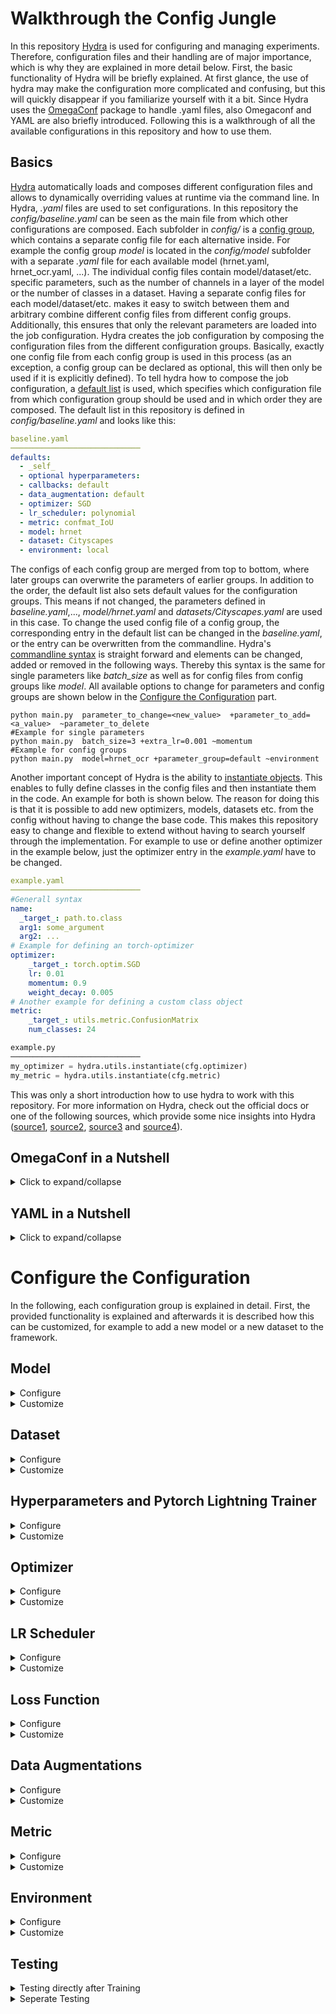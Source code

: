 # Walkthrough the Config Jungle

In this repository [Hydra](https://hydra.cc/) is used for configuring and managing experiments.
Therefore, configuration files and their handling are of major importance, which is why they are explained in more detail below.
First, the basic functionality of Hydra will be briefly explained. 
At first glance, the use of hydra may make the configuration more complicated and confusing, but this will quickly disappear if you familiarize yourself with it a bit.
Since Hydra uses the [OmegaConf](https://omegaconf.readthedocs.io/en/2.1_branch/) package to handle .yaml files, also Omegaconf and YAML are also briefly introduced.
Following this is a walkthrough of all the available configurations in this repository and how to use them.

## Basics

[Hydra](https://hydra.cc/) automatically loads and composes different configuration files and allows to dynamically overriding values at runtime via the command line.
In Hydra, *.yaml* files are used to set configurations. 
In this repository the *config/baseline.yaml* can be seen as the main file from which other configurations are composed.
Each subfolder in *config/* is a [config group](https://hydra.cc/docs/tutorials/basic/your_first_app/config_groups/), which contains a separate config file for each alternative inside.
For example the config group *model* is located in the *config/model* subfolder with a separate *.yaml* file for each available model (hrnet.yaml, hrnet_ocr.yaml, ...).
The individual config files contain model/dataset/etc. specific parameters, such as the number of channels in a layer of the model or the number of classes in a dataset.
Having a separate config files for each model/dataset/etc. makes it easy to switch between them and arbitrary combine different config files from different config groups.
Additionally, this ensures that only the relevant parameters are loaded into the job configuration.
Hydra creates the job configuration by composing the configuration files from the different configuration groups.
Basically, exactly one config file from each config group is used in this process 
(as an exception, a config group can be declared as optional, this will then only be used if it is explicitly defined).
To tell hydra how to compose the job configuration, a [default list](https://hydra.cc/docs/tutorials/basic/your_first_app/defaults/) is used, which specifies which configuration file from which configuration group should be used and in which order they are composed.
The default list in this repository is defined in *config/baseline.yaml* and looks like this:
````yaml
baseline.yaml
─────────────────────────────
defaults:
  - _self_
  - optional hyperparameters:
  - callbacks: default
  - data_augmentation: default
  - optimizer: SGD
  - lr_scheduler: polynomial
  - metric: confmat_IoU
  - model: hrnet
  - dataset: Cityscapes
  - environment: local
````
The configs of each config group are merged from top to bottom, where later groups can overwrite the parameters of earlier groups.
In addition to the order, the default list also sets default values for the configuration groups.
This means if not changed, the parameters defined in *baseline.yaml*,..., *model/hrnet.yaml* and *datasets/Cityscapes.yaml* are used in this case.
To change the used config file of a config group, the corresponding entry in the default list can be changed in the *baseline.yaml*, or the entry can be overwritten from the commandline.
Hydra's [commandline syntax](https://hydra.cc/docs/advanced/override_grammar/basic/#working-with-your-shell) is straight forward and elements can be changed, added or removed in the following ways.
Thereby this syntax is the same for single parameters like *batch_size* as well as for config files from config groups like *model*.
All available options to change for parameters and config groups are shown below in the [Configure the Configuration](#configure-the-configuration) part.
````shell
python main.py  parameter_to_change=<new_value>  +parameter_to_add=<a_value>  ~parameter_to_delete
#Example for single parameters
python main.py  batch_size=3 +extra_lr=0.001 ~momentum
#Example for config groups
python main.py  model=hrnet_ocr +parameter_group=default ~environment   
````
Another important concept of Hydra is the ability to [instantiate objects](https://hydra.cc/docs/advanced/instantiate_objects/overview/).
This enables to fully define classes in the config files and then instantiate them in the code.
An example for both is shown below.
The reason for doing this is that it is possible to add new optimizers, models, datasets etc. from the config without having to change the base code.
This makes this repository easy to change and flexible to extend without having to search yourself through the implementation.
For example to use or define another optimizer in the example below, just the optimizer entry in the *example.yaml* have to be changed.
````yaml
example.yaml
─────────────────────────────
#Generall syntax
name:
  _target_: path.to.class
  arg1: some_argument
  arg2: ...
# Example for defining an torch-optimizer
optimizer:
    _target_: torch.optim.SGD
    lr: 0.01
    momentum: 0.9
    weight_decay: 0.005
# Another example for defining a custom class object
metric:
    _target_: utils.metric.ConfusionMatrix
    num_classes: 24
````

````py
example.py
─────────────────────────────
my_optimizer = hydra.utils.instantiate(cfg.optimizer)
my_metric = hydra.utils.instantiate(cfg.metric)
````

This was only a short introduction how to use hydra to work with this repository.
For more information on Hydra, check out the official docs or one of the following sources, which provide some nice insights into Hydra
([source1](https://github.com/lkhphuc/lightning-hydra-template),
[source2](https://www.sscardapane.it/tutorials/hydra-tutorial/),
[source3](https://towardsdatascience.com/complete-tutorial-on-how-to-use-hydra-in-machine-learning-projects-1c00efcc5b9b) and 
[source4](https://github.com/ashleve/lightning-hydra-template)).

## OmegaConf in a Nutshell

<details><summary>Click to expand/collapse</summary>
<p>

Hydra uses the package [OmegaConf](https://omegaconf.readthedocs.io/en/2.1_branch/) to handle *.yaml* files.
OnegaConf gives a lot of possibilities to work with *.yaml* files, but since hydra manages this for you in the background you do not need much of it for a basic use.
If you need further functionality, for example if you manually want to load or save files look 
at the official [OmegaConf docs](https://omegaconf.readthedocs.io/en/2.1_branch/).
The [**Access and Manipulation**](https://omegaconf.readthedocs.io/en/latest/usage.html#access-and-manipulation) of the cfg in python is straight forward:
````yaml
example.yaml
─────────────────────────────
Parameters:
  lr: 0.01
  epochs: 100
  whatever: 
  - 42
  - ...
````
````python3
main.py
─────────────────────────────
from omegaconf import OmegaConf
...
#For the example load the cfg manually, which is normally done automatically by hydra
cfg = OmegaConf.load("example.yaml") 

#Access over object and dictionary style
lr = cfg.Parameters.lr
lr = cfg["Parameters"]["lr"]

#Manipulation in the same way
cfg.Parameters.epochs = 300
cfg["Parameters"]["epochs"] = 300

#The same goes for accessing lists
x = cfg.Parameters.whatever[0]
````
[**Variable interpolation**](https://omegaconf.readthedocs.io/en/latest/usage.html#variable-interpolation) is another important concept of Hydra and Omegaconf.
When defining config files the situation will occur that variables from other config files are needed.
For example for defining the last layer of a model, the number of classes, which is defined in the specific dataset configs, may be needed.
Therefore, variable interpolation is used, which can be seen as a link to a position in the config, that resolved at runtime.
Therefore, the variable is resolved from the dataset which used the current job and no conflicts occur between different dataset configs and the model config.
Variable interpolation is done with the following syntax:``${path.to.another.node.in.the.config}``.
and in that case the value will be the value of that node.
````yaml
dataset/a_dataset.yaml
─────────────────────────────
#@package _global_
...
dataset:
  num_classes: 24
````
````yaml
model/a_model.yaml
─────────────────────────────
#@package _global_
...
num_output_classes: ${dataset.number_classes}      #num_output_classes will have the value 24 at runtime
````
</p>
</details>

## YAML in a Nutshell

<details><summary>Click to expand/collapse</summary>
<p>

This is only a short introduction to YAML and only shows its basic syntax. This should be enough for defining you own yaml files but if you need more information they can be found [here](https://docs.ansible.com/ansible/latest/reference_appendices/YAMLSyntax.html) for example.

Some  **Basic Assignments** are shown here:
````yaml
example.yaml
─────────────────────────────
#Comments in yaml
number: 10                   # Simple value, works for int and float.
string: Text|"Text"          # Strings, Quotation marks are not necessarily required.
empty: None| |Empty|Null
explicit_Type: !!float 1     # Explicitly defined type. works as well for other types like str etc.
missing_vale: ???            # Missing required value. The  has to be given e.g. from the commandline.
optional opt_value:          # Optional Value. Can be empty or ???, and will only be considered if it has a value.
value2: ${number}            # Value interpolation (takes the value of attribute number, in this case 10). $ indicates reference and {} is required.
value3: "myvalue ${number}"  # String interpolation, same as value interpolation just with string output.
booleans: on|off|yes|no|true|false|True|False|TRUE|FALSE    #multiple possibilities to define boolean values.
````
**List** are defined in the following way:
````yaml
alist:
- elem1                      # Elements need to be on the same indentation level
- elem2                      # There needs to be a space between dash and element
- ...
samelist: [elem1, elem2, ...]               # The same list can also be defined with this syntax
````
**Dictionaries** are defined in the following way:
````yaml
adict:
  key1: val1                    # Keys must be indented
  key2: val2                    # There has to be a space between colon and value
  ...                           # Each key may occur at most once
samedict: {key1: val1, key2: val2, ...}     # The same dict can also be defined with this syntax
````
For more complex files you will end up with lists of dictionaries and dictionaries of list and mixtures of both. But basically that's it!

</p>
</details>

# Configure the Configuration

In the following, each configuration group is explained in detail.
First, the provided functionality is explained and afterwards it is described how this can be customized, for example to add a new model or a new dataset to the framework.

## Model

<details><summary>Configure</summary>
<p>

Currently, the following models are supported, and they can be selected as shown below. By default hrnet is used.
- **hrnet**: [High-Resolution Network (HRNet)](https://arxiv.org/pdf/1904.04514.pdf). Segmentation model with a single output.
- **hrnet_ocr**: [Object-Contextual Representations (OCR)](https://arxiv.org/pdf/1909.11065.pdf). 
A HRNet backbone with an OCR head. 
The model has two outputs, a primary and an auxiliary one.
- **hrnet_ocr_aspp**: Additionally including an ASPP module into the ORC model. Again the model has two outputs.
- **hrnet_ocr_ms**: [Hierarchical Multiscale Attention Network](https://arxiv.org/pdf/2005.10821.pdf). Extends ORC with multiscale and attention. 
The model has 4 outputs: primary, auxiliary, high_scale_prediction, low_scale_prediction
  - ``MODEL.MSCALE_INFERENCE`` is used to enable/disable the use of multiple scales (only during inference and validation), which is False by default.
  - ``MODEL.N_SCALES`` defines the scales which are used during *MSCALE_INFERENCE*, by default *= [0.5, 1.0, 2.0]*
```shell
python main.py model=hrnet
python main.py model=hrnet_ocr
python main.py model=hrnet_ocr_aspp
python main.py model=hrnet_ocr_ms
python main.py model=hrnet_ocr_ms MODEL.MSCALE_INFERENCE=True MODEL.N_SCALES=[0.75, 1., 1.25]
```
Besides the selection of the models other parameters are provided and can be enabled/disabled as shown below.
- **MODEL.PRETRAINED**: Indicate if pretrained weights (on ImageNet) should be used (True by default).
- **MODEL.INIT_WEIGHTS**: Indicate if weights should be Initialized from a normal distribution. (False by default).

````shell 
python main.py MODEL.PRETRAINED=False MODEL.INIT_WEIGHTS=True
````

</p>
 </details>


<details><summary>Customize</summary>
<p>

Defining a custom model is done in two steps, first defining your custom pytorch model and afterwards setting up its config file.
1. **Defining your Pytorch Model**, thereby the following thinks have to be considered:
   - optional: Put your *model file* in the *models/* folder to keep things tidy
   - **Model Output**: Your model should **return a dict** which contain all the models outputs. The naming can be arbitrary.
   For example if you have one output return as follows: ``return {"out": model_prediction}``. If you have multiple output to it analogues:
``return {"main": model_prediction, "aux": aux_out}``.
It should be noted that the **order of the outputs is relevant**. Only the first output is used for updating the metric during validation.
Further the order of the outputs should match the order of your losses in *lossfunction* and the weights in *lossweights*.(see **Lossfunction** for more details on that)
   
2. **Setting up your model config**
   - Create a *custom_model.yaml* file in *config/model/*. For the content of the *.yaml* file adopt the following dummy.
   you can 
````yaml 
#@package _global_
### model is used to initialize your custom model, 
### _target_: should point to your model class or a getter function which returns your model
### afterwards you can handle your custom input arguments which are used to initialize the model
model:
   _target_: models.my_model.get_model     #if you want to use a getter function to load weights or initialize you model
   #_target_: models.my_model.Model        #if you want to load the Model directly
   num_classes:  ${DATASET.NUM_CLASSES}    # Example arguments, for example the number of classes
   pretrained: ${MODEL.PRETRAINED}         # of if pretrained weights should be used
   arg1: ...
### MODEL IS USED TO STORE INFORMATION WHICH ARE NEEDED FOR YOUR MODEL
MODEL:
  #REQUIRED MODEL ARGUMENTS
  NAME: MyModel            #Name of the file in models/, name is needed for logging
  #YOUR ARGUMENTS, FOR EXAMPLE SOMETHINNK LIKE THAT
  PRETRAINED: True         # you could want a parameter to indicate if pretrained weights should be used or not 
  PRETRAINED_WEIGHTS: /pretrained/weights.pth  # give the path to the weights      
````

</p>
</details>

## Dataset

<details><summary>Configure</summary>
<p>

Currently, the following datasets are supported, and they can be selected as shown below. By default, the cityscapes dataset is used.
- **Cityscapes**: [Cityscapes dataset](https://www.cityscapes-dataset.com/) with using fine annotated images. Contains 19 classes and 2.975 training and 500 validation images.
- **Cityscapes_coarse**: [Cityscapes dataset](https://www.cityscapes-dataset.com/) with using coarse annotated training images. Contains 19 classes and ~20.000 training images. 
For validation the 500 fine annotated images from Cityscape are used.
- **Cityscapes_fine_coarse**: [Cityscapes dataset](https://www.cityscapes-dataset.com/) with using coarse and fine annotated training images. Contains 19 classes and ~23.000 training images. 
For validation the 500 fine annotated images from Cityscape are used.
- **VOC2010_Context**: [PASCAL Context](https://cs.stanford.edu/~roozbeh/pascal-context/) dataset, which is an extension for the [PASCAL VOC2010 dataset](http://host.robots.ox.ac.uk/pascal/VOC/voc2010/) and contains additional segmentation masks. 
It contains 5.105 training and 4.998 validation images.
This dataset contains 59 classes. For the 60 class setting see below. 
- **VOC2010_Context_60**: The **VOC2010_Context** dataset with an additional background class, resulting in a total of 60 classes.

```shell
python main.py dataset=Cityscapes
python main.py dataset=Cityscapes_coarse
python main.py dataset=Cityscapes_fine_coarse
python main.py dataset=VOC2010_Context
python main.py dataset=VOC2010_Context_60
```
</p>
 </details>


<details><summary>Customize</summary>
<p>

Defining a custom dataset is done in two steps, first defining your custom pytorch dataset and afterwards setting up its config file.
1. **Defining your pytorch Dataset**, thereby consider that the following structure is required (mainly pytorch basic) and see the dummy below:
   - \__init__(self, custom_args, split, transforms):
     - *custom_args*: your custom input arguments (for example data_root etc.). They will be given to your dataset from the config file (see below).
     - *split*: one of the following strings: \["train","val","test"]. To define if train, validation or test set should be returned.
     - *transforms*: Albumentations transformations
   - \__getitem__(self, idx):
     - getting some index and should the output should look similar to: *return img, mask* 
     - with ````img.shape = [c, height, width]```` and ````mask.shape = [height, width]````, where *c* is the number of channels. For example *c=3* if you use RGB data.
   - \__len(self)__:
     - return the number of samples in your dataset, something like: *return len(self.img_files)*
   ````py
   class Custom_dataset(torch.utils.data.Dataset):
    def __init__(self,root,split,transforms):
        # get your data for the corresponding split
        if split=="train":
             self.imgs = ...
             self.masks = ...
        if split=="val":
             self.imgs = ...
             self.masks = ...
        
        #save the transformations
        self.transforms=transforms

    def __getitem__(self, idx):
        # reading images and masks as numpy arrays
        img =cv2.imread(self.imgs[idx])
        img = cv2.cvtColor(img, cv2.COLOR_BGR2RGB)  # cv2 reads images in BGR order

        mask=cv2.imread(self.masks[idx],-1)

        # thats how you apply Albumentations transformations
        transformed = self.transforms(image=img, mask=mask)
        img = transformed['image']
        mask = transformed['mask']
        
        return img, mask.long()

    def __len__(self):
        return len(self.imgs)
   ````
2. **Setting up your dataset config** 
   - Create a *custom_dataset.yaml* file in *config/datasets/*. For the content of the *.yaml* file adopt the following dummy:
   
   ````yaml 
   #@package _global_
   ### dataset is used to initialize your custom dataset, 
   ### _target_: should point to your dataset class
   ### afterwards you can handle your custom input arguments which are used to initialize the dataset
   dataset:
     _target_: datasets.MyDataset.dataset_class 
     root: /home/.../Datasets/my_dataset     #the root to the data as an example input
     #root: ${path.my_dataset}               #the root if defined in config/environment/used_env.yaml
     input1: ...                    #All your other input arguments
     input2: ...
   ### DATASET is used to store information about the dataset which are needed during training
   DATASET:
     ## REQUIRED DATASER ARGUMENTS
     NAME:            #Used for the logging directory
     NUM_CLASSES:     #Needed for defining the model and the metrics
     IGNORE_INDEX:    #Needed for the loss function, if no ignore indes set to 255 or another number which do no occur in your dataset 
     ## OPTIONAL, BUT NEEDED IF POLY LR SCHEDULER IS USED
     Size:
        TRAIN: 1234 # Size of your training dataset
     ## OPTIONAL, BUT NEEDED IF WEIGHTED LOSSFUNCTIONS ARE USED
     CLASS_WEIGHTS: [ 0.9, 1.1, ...]
     ##OPTIONAL, ONLY NEEDED FOR NICER LOGGING
     CLASS_LABELS:
        - class1
        - class2 ...
   ````

</p>
</details>

## Hyperparameters and Pytorch Lightning Trainer

<details><summary>Configure</summary>
<p>

#### Hyperparameters
The following hyperparameters are supported and can be changed in the *baseline.yaml* directly or can be overwritten from the command line as shown below. 
 - **epochs:** number of epochs for training.
 - **batch_size:** defines the batch size during training (per GPU). 
 - **val_batch_size:** defines the batch size during validation and testing (also per GPU). Is set to batch_size if not specified.
 - **num_workers:** number of workers for the dataloaders.
 - **lr:** initial learning rate for training.
 ```` shell
 python main.py epochs=100 batch_size=7 val_batch_size=3 num_workers=4 lr=0.001
  ```` 
#### Pytorch Lightning Trainer
Since Pytorch Lightning is used as training framework, with the trainer class as central unit, 
some additional parameters can be defined by passing them to the Pytorch Lightning Trainer.
The *pl_trainer* entry in the baseline.yaml is used for this purpose.
By default, this looks like the following and arguments can be overwritten/added/removed as shown below:

```` yaml
baseline.yaml
------------------
pl_trainer:                     # parameters for the pytorch lightning trainer
  max_epochs: ${epochs}         # parsing the number of epochs which is defined as a hyperparameter
  gpus: -1                      # defining the used GPUs - in this case using all available GPUs
  precision: 16                 # using Mixed Precision
  sync_batchnorm: True          # using synchronized batch normalization for multi gpu training
  benchmark: True               # using benchmark for faster training
````
````shell
#Overwriting
python main.py pl_trainer.precision=32 pl_trainer.benchmark=false
#Adding
python main.py +fast_dev_run=True +pl_trainer.reload_dataloaders_every_n_epochs=2 
#Removing
python main.py ~pl_trainer.precision 
````
A full list of all available options of the Pytorch Lightning Trainer class can be seen in the [Lightning docs](https://pytorch-lightning.readthedocs.io/en/stable/common/trainer.html#trainer-class-api). \
Some arguments are defined inside the code and can't be overwritten from the config file. 
These parameters are not intended to be changed, if you still want to adapt them you can do this in *main.py* in the *training_loop* function.
The effected parameters are:
- *callbacks*: callbacks are defined in *config/callbacks*, so add your callbacks there
- *logger*: tb_logger is used by default
- *strategy*: ddp if multiple gpus are used, else None

</p>
</details>

<details><summary>Customize</summary>
<p>

Hyperparameters can be added or changed in *baseline.yaml* or from the commandline.
For different experiments, a group of parameters may need to be adjusted at once.
To not have to change them manually each time there is an optional *hyperparameters* config group to easily switch between different hyperparameter settings.
Create *hyperparameters/my_hparams.yaml* and insert all parameters that differ from the baseline into it.
A dummy and how this can be used it shown below:

````yaml
config/hyperparameters/my_hparams.yaml
─────────────────────────────
# @package _global_
batch_size: 6
val_batch_size: 4
epochs: 175
lossfunction: RMI
...
#Also fo Pytorch Lightning Trainer Arguments
pl_trainer:                                
  precision: 32           
  sync_batchnorm: False            
  ...               
````

````shell
python main hyperparameters=my_hparams
````

</p>
</details>

## Optimizer

<details><summary>Configure</summary>
<p>

Currently [Stochastic Gradient Descent (SGD)](https://pytorch.org/docs/stable/generated/torch.optim.SGD.html) is the only supported optimizer.
SGD can be adapted by changing the following parameters in the *baseline.yaml* of from the command line. 
Since the pytorch implementation of SGD is used also other parameters of the SGB class, like nesterov, can be passed:
 - **weight_decay:** default = 0.0005
 - **momentum:** default = 0.9
````shell
python main weight_decay=0.0001 momentum=0.8 +optimizer.nesterov=True
````

</p>
</details>

<details><summary>Customize</summary>
<p>

To add a custom optimizer create a *my_optimizer.yaml* file in *config/optimizer/*.
A dummy and how this can be used it shown below. 
Besides the arguments which are defined in the config the optimizer will be also initialized with the model parameters in the following way:
``optimizer=hydra.utils.instantiate(self.config.optimizer,self.parameters())``

`````yaml
config/optimizer/my_optimizer.yaml
─────────────────────────────
_target_: path.to.my.optimizer.class      #for example torch.optim.SGD
lr: ${lr}
arg1: custom_args 
arg2: ...
`````

````shell
python main optimizer=my_optimizer
````

</p>
</details>

## LR Scheduler

<details><summary>Configure</summary>
<p>

Currentyl the following schedulers are supported and can be used as shown below.
By default the polynomial scheduler is used (stepwise):
   - polynomial: Polynomial lr scheduler over the number of steps: *(1-current_step/max_step)^0.9*
   - polynomial_epoch: Polynomial lr scheduler over number of epochs: *(1-current_epoch/max_epoch)^0.9*

````shell
python main lr_scheduler=polynomial
python main lr_scheduler=polynomial_epoch
````

</p>
</details>

<details><summary>Customize</summary>
<p>


To add a custom lr_scheduler create a *my_scheduler.yaml* file in *config/lr_scheduler/*.
A dummy and how this can be used it shown below. 
Besides the arguments which are defined in the config the optimizer will be also initialized with the optimizer following way:
``scheduler=hydra.utils.instantiate(self.config.lr_scheduler.scheduler,
                                                                 optimizer=self.optimizer,
                                                                 max_steps=max_steps)``
As you can see also the maximum number of steps is given to the scheduler since this can only be calculated during runtime.
Even if you do not want to use this information make sure to catch the input argument.

`````yaml
config/lr_scheduler/my_scheduler.yaml
─────────────────────────────
interval: step #or epoch    # when the scheduler should be called, at each step of each epoch
frequency: 1                # how often should it be called, in most cases this should be 1
monitor: metric_to_track    # parameter for pytorch lightning to log the lr
scheduler:                  #defining the actuel scheduler class
    _target_: path.to.my.scheduler.class    # path to your scheduler
    arg1: custom_args       # arguments for the scheduler
    arg2: ...           
`````

````shell
python main lr_scheduler=my_scheduler
````

</p>
</details>

## Loss Function

<details><summary>Configure</summary>
<p>

There are two parameters to define the functionality of the loss function. 
The *lossfunction* parameter is used to define one or multiple loss functions.
The *lossweights* parameter is used to weight the different losss functions.
Both are explained in more detail in the following and can be overwritten from the commandline as shown below:
 - **lossfunction:** defines the loss function to be used and can be set by: ``lossfunction="CE"`` for using Cross Entropy Loss.
If the model has multiple outputs a list of loss functions can be passed, where the order inside the list corresponds to the order of the model outputs.
For example: ``lossfunction=["RMI","CE"]`` if the RMI loss should be used for the primary model output and Cross Entropy for the secondary output. 
The following losses are supported and can be selected by using the corresponding name/abbreviation:
   - **CE**: [Cross Entropy Loss](https://pytorch.org/docs/1.9.1/generated/torch.nn.CrossEntropyLoss.html)
   - **wCE**: CE with using weighting of classes
   - **RMI**: [Region Mutual Information Loss for Semantic Segmentation](https://arxiv.org/pdf/1910.12037.pdf)
   - **wRMI**: slightly adopted RMI with using weighting of classes
   - **DC**: Dice Loss
   - **DC_CE**: Combination of Dice and Cross Entropy Loss
   - **TOPK**: TOPK loss
   - **TOPK_CE**: Combination of TOPK and Cross Entropy Loss
 - **lossweight**: In the case of multiple losses, it may be useful to weight the losses differently.
Therefore pass a list of weights where the length correspond to the number of losses/model outputs. 
For two outputs this can be done in the following way: ``lossweight=[1, 0.4]`` to weight the primary loss by 1 while the second output is weighted less with 0.4.
If not specified no weighting is done.
By default ``lossweight=[1, 0.4, 0.05, 0.05]`` is used.
```shell
python main.py lossfunction=wCE lossweight=1                    #For one output like for HRNet
python main.py lossfunction=[RMI, CE] lossweight=[1,0.4]          #Two outputs like OCR and OCR+ASPP
python main.py lossfunction=[wRMI, wCE, wCE, wCE] lossweight=[1, 0.5, 0.1, 0.05]  #Four outputs like OCR+MS
```
Consider the number of outputs of each model for **defining the correct number of losses in the right order**. 
If the number of given loss functions/lossweights is higher than the number of model outputs that's no problem and only the first corresponding lossfunctions/lossweights are used.
For the supported models the number of outputs looks like this:
- hrnet:  1 output
- hrnet_ocr: 2 outputs *[primary, auxiliary]*
- hrnet_ocr_aspp: 2 outputs *[primary, auxiliary]*
- hrnet_ocr_ms: 4 outputs *[primary, auxiliary, high_scale_prediction, low_scale_prediction]*

</p>
 </details>


<details><summary>Customize</summary>
<p>

The loss function in defined using the *get_loss_function_from_cfg* function in *utils/lossfunction*.
Inside the function your have access to everything what is defined in the cfg.
To add a custom loss function just add the following onto the bottom of the function:
````py 
elif LOSSFUNCTION == "MYLOSS":
        ...                  #do whatever you need
        loss_function = MyLoss(...)
````
The loss function will be called in the following way:
````lossfunction(y_pred, y_gt) ```` with ````y_pred.shape = [batch_size, num_classes, height, width] ```` and ````y_gt.shape = [batch_size, height, width]````.
If you need the data in another format you can use for example *lambda functions* (look at the definition of "DC_CE" loss in the get_loss_function_from_cfg).

</p>
</details>

## Data Augmentations

<details><summary>Configure</summary>
<p>

Some predefined data augmentation pipelines are provided (see in the *conifg/data_augmentation/* folder). 
For the provided datasets the augmentation with the corresponding name is used by default.
The data augmentations can be selected by the following command.
````shell
python main.py data_augmentation=VOC2010_Context
python main.py data_augmentation=Custom_augmentation
````

</p>
</details>

<details><summary>Customize</summary>
<p>

For Data Augmentation the [Albumentations](https://albumentations.ai/docs/) package is used.
A short introduction to use Albumentations for semantic segmentation is give [here](https://albumentations.ai/docs/getting_started/mask_augmentation/) 
and an overview about all transformations which are supported by Albumentations is given [here](https://albumentations.ai/docs/getting_started/transforms_and_targets/).
Thereby this repository provides a simple API for defining data augmentations.
To define custom data augmentations adopt the following example and put it into *config/data_augmentations/custom_augmentation.yaml*.
Train and Test transformations are defined separately using *AUGMENTATIONS.TEST* and *AUGMENTATIONS.TRAIN* (see example).
Thereby different Albumentations transformations are listed in list format, while there parameters are given as dicts.
Some transformations like *Compose()* or *OneOf()* need other transformations as input.
Therefore, recursively define these transformations in the *transforms* parameter of the outer transformation(Compose, OneOf, ...) like it can be seen in the example.
Consider that only [Albumentations transformations](https://albumentations.ai/docs/getting_started/transforms_and_targets/) are supported.
Typically, an Albumentation transformation pipeline consists of an outer *Compose* containing the list of all operations and the last operation is a *ToTensorV2*.

````yaml
config/data_augmentations/custom_augmentation.yaml
─────────────────────────────
#@package _global_
AUGMENTATIONS:
  VALIDATION:
    - Compose:
        transforms:
           - Normalize:
              mean: [ 0.485, 0.456, 0.406 ]
              std: [ 0.229, 0.224, 0.225 ]
           - ToTensorV2:
  TEST: ${AUGMENTATIONS.VALIDATION}  #WHEN SAME AUGMENTATIONS ARE USED FOR TESTING AND VALIDATION
                                     #OTHERWISE DEFINE THEM LIKE VALIDATION AND TRAIN
  TRAIN:
    - Compose:
        transforms:
          # Dummy structure
          - Albumentations_transformation:
              parameter1: ...
              parameter2: ...
              ...
          #some example transformations
          - RandomCrop:
              height: 512
              width: 1024
          #Nested Transformation
          - OneOf:
              transforms:
                - HorizontalFlip:
                    p: 0.5
          -  ...    # put other transformations here
          - Normalize:
              mean: [ 0.485, 0.456, 0.406 ]
              std: [ 0.229, 0.224, 0.225 ]
          - ToTensorV2:
````
However, for very complex data augmentation pipelines this API requires a high effort and is not suitable.
For this case you can define your augmentation pipeline with Albumentations and output the pipeline as dict or save it as .json. This dict (or the content of the .json file) can then be inserted under the argument FROM_DICT.
An example can be seen below and in the *data_augmentations/autoaugment_.yaml* files.

````yaml
TRAIN:
    FROM_DICT: {"__version__": "1.1.0", "transform": {"__class_fullname__": "Compose", "p": 1.0, "transforms": [{"__class_fullname__": "RandomCrop", "always_apply": false, "p": 1.0, ... ,{"__class_fullname__": "ToTensorV2", "always_apply": true, "p": 1.0, "transpose_mask": true}], "bbox_params": null, "keypoint_params": null, "additional_targets": {}}}
````
</p>
</details>

## Metric

<details><summary>Configure</summary>
<p>

Currently Intersection over Union (IoU) is the only supported metric. 
This metric updates a confusion matrix and outputs a mean IoU (mIoU) at the end of each epoch, as well as a dict with the IoU of each class.

</p>
 </details>

<details><summary>Customize</summary>
<p>

For defining a new metric use the [torchmetric](https://torchmetrics.readthedocs.io/en/stable/pages/implement.html) package.
This makes the metric usable for multi-GPU training, a python dummy for such a metric can be seen below.
````py
from torchmetrics import Metric

class CustomMetric(Metric):
    def __init__(self,...):
        ...

    def update(self, gt, pred):                 #get the ground truth(gt) and the models prediction of each batch
        ...                                     #gt.shape= [batch_size, height, width]
                                                #pred.shape= [batch_size, num_classes, height, width]

    def compute(self):
        ...                                     # do your computations
        return metric_per_class, metric_mean    #return a list with the metric per class and the mean value

    def save(self, path, name=None):            #catch this function call even if you have nothing to save
        ...                             
````

After implementing the metric you have to set up the config of the metric.
Therefore create a *my_metric.yaml* in *config/metric/* and use the following dummy to define the metric

`````yaml
config/metric/my_metric.yaml
─────────────────────────────
_target_: utils.metric.my_metric          #lead to your metric
num_classes: ${DATASET.NUM_CLASSES}       #give your arguments for initialization e.g. number of classes 
args1: ...
`````
````shell
python main.py metric=my_metric
````

</p>
</details>



## Environment

<details><summary>Configure</summary>
<p>

If you run code on different devices (e.g. on your local machine and a gpu-cluster) it can make sense to group all environment specific settings, e.g. paths or hyperparameters like the batch size, to enable easy switching between them. 
Different environments are stored in the *conifg/environment/* folder and can be used in the following way. 
To add you own environment look at the customization chapter. By default ``environment=local``.

````shell
python main.py environment=cluster
python main.py environment=local
````

</p>
 </details>

<details><summary>Customize</summary>
<p>

An environment config contains everything with is specific for the environment like paths or specific parameters but 
also to reach environment specific behaviour by for example enable/disable checkpoint saving or thr progressbar.
Since the environment config is merged into the baseline config at last, you can override all parameters from there.
For adding a new environment config create a *custom_env.yaml* file in *config/environment/* and adapt the following dummy: 

````yaml
config/envrironment/custom_env.yaml
─────────────────────────────
#@package _global_

#Output directory for logs and checkpoints
LOGDIR: logs/
#Paths to datasets
paths:
  cityscapes: /home/.../Datasets/cityscapes
  VOC2010_Context: /home/.../Datasets/VOC2010_Context
  other_datasets: ...
#Whatever you need
CUSTOM_PATH: ...  
Some_Parameter: ...
...
````
````shell
python main.py environment=custom_env
````

</p>
</details>

## Testing

<details><summary>Testing directly after Training</summary>
<p>

If your model has different behaviour during inference or testing than during training you may directly want to evaluate your model with this changed behaviour.
For example if you want multiscale testing or want to add a scale to MS OCR.
Put the following in somewhere in your config (for example into the model or dataset config).
Consider that a test dataset is needed, if you don't have one use can use the validation set instead.

````yaml
config/somewhere/xxx.yaml
─────────────────────────────
TESTING:
  TEST_AFTERWARDS: True       # This flag indicates if the model should be tested afterwards
  SCALES: [0.5, 0.75, 1.0, 1.25, 1.5, 1.75, 2.0]    #scales for multiscale testing, if not wanted delete the line
  FLIP: True                  # if flipping should be used during testing, delete the line if not wanted
  OVERRIDES:                  # Put arguments here which should be overriten in the config for testing
    val_batch_size: 1         # In this example the batch size should be 1 for testing
````
Multiscale testing and flipping is already supported, if your needed behaviour goes further, you can change the config for testing using the *OVERRIDES* argument.
Change the config there to meet your desires. 

</p>
 </details>

<details><summary>Seperate Testing</summary>
<p>

If you have trained a model and want to test it with other settings or other data you can use the validation.py file.
The function expects a *--valdir* arguments which is the path to the experiment you want to test (dir to the folder which contains *checkpoints/*, *hydra/* etc.).
The config from this experiment is loaded and merged with *config/baseline.yaml* to define the testing configuration.
You can also use Hydras commandline syntax to change the config to your needs.
consider that if your config contains a TESTING (see *-Testing directly after Training-* above) entry the content of this is also merged into the config.
Multiscale testing and flipping are supported and you can use it in the following way from the commandline, or include it into your config file (see *-Testing directly after Training-* above).

`````shell
# pass a path and some arguments you want to change
python validation.py --valdir=<somepath>  arg_to_overrice=new_value ...
# how to use multiscale testing
python validation.py --valdir=<somepath> TESTING.SCALES=[0.5, ..., 2.0]  TESTING.FLIP=True
# example
python validation.py --valdir="/home/.../PASCALContext/hrnet/data_augmentations=PASCALContext_epochs=200/2022-01-18_16-05-09" environment=local TESTING.SCALES=[0.5, 0.75, 1.0, 1.25, 1.5, 1.75, 2.0]  TESTING.FLIP=True
`````

</p>
 </details>